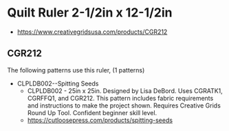 # Quilt Ruler 2-1/2in x 12-1/2in
* https://www.creativegridsusa.com/products/CGR212

## CGR212

The following patterns use this ruler, (1 patterns)

* CLPLDB002--Spitting Seeds
	* CLPLDB002 - 25in x 25in. Designed by Lisa DeBord. Uses CGRATK1, CGRFFQ1, and CGR212.  This pattern includes fabric requirements and instructions to make the project shown. Requires Creative Grids Round Up Tool. Confident beginner skill level.
	* https://cutloosepress.com/products/spitting-seeds

